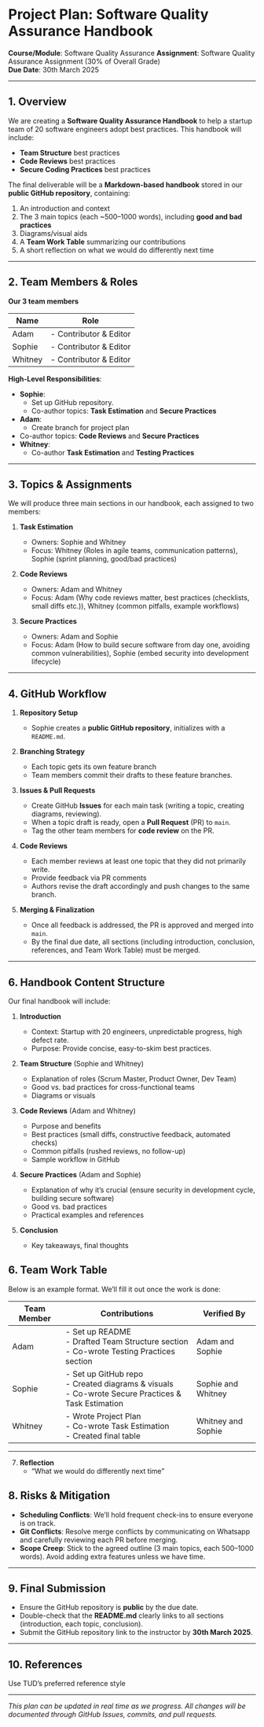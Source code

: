 # Project Plan: Software Quality Assurance Handbook

**Course/Module**: Software Quality Assurance 
**Assignment**: Software Quality Assurance Assignment (30% of Overall Grade)  
**Due Date**: 30th March 2025  

---

## 1. Overview

We are creating a **Software Quality Assurance Handbook** to help a startup team of 20 software engineers adopt best practices. This handbook will include:
- **Team Structure** best practices  
- **Code Reviews** best practices  
- **Secure Coding Practices** best practices

The final deliverable will be a **Markdown-based handbook** stored in our **public GitHub repository**, containing:
1. An introduction and context  
2. The 3 main topics (each ~500–1000 words), including **good and bad practices**  
3. Diagrams/visual aids   
4. A **Team Work Table** summarizing our contributions  
5. A short reflection on what we would do differently next time  

---

## 2. Team Members & Roles

**Our 3 team members** 

| **Name**        | **Role**                                   
|-----------------|----------------------------------------------
| Adam | - Contributor & Editor          
| Sophie  | - Contributor & Editor                       
| Whitney | - Contributor & Editor                      

**High-Level Responsibilities**:
- **Sophie**: 
  - Set up GitHub repository.  
  - Co-author topics: **Task Estimation** and **Secure Practices**  
- **Adam**:
  - Create branch for project plan
- Co-author topics: **Code Reviews** and **Secure Practices**   
- **Whitney**:
  - Co-author **Task Estimation** and **Testing Practices**


---

## 3. Topics & Assignments

We will produce three main sections in our handbook, each assigned to two members:

1. **Task Estimation**  
   - Owners: Sophie and Whitney  
   - Focus: Whitney (Roles in agile teams, communication patterns), Sophie (sprint planning, good/bad practices)

2. **Code Reviews**  
   - Owners: Adam and Whitney
   - Focus: Adam (Why code reviews matter, best practices (checklists, small diffs etc.)), Whitney (common pitfalls, example workflows)

3. **Secure Practices** 
   - Owners: Adam and Sophie 
   - Focus: Adam (How to build secure software from day one, avoiding common vulnerabilities), Sophie (embed security into development lifecycle)

---

## 4. GitHub Workflow

1. **Repository Setup**  
   - Sophie creates a **public GitHub repository**, initializes with a `README.md`.

2. **Branching Strategy**  
   - Each topic gets its own feature branch 
   - Team members commit their drafts to these feature branches.

3. **Issues & Pull Requests**  
   - Create GitHub **Issues** for each main task (writing a topic, creating diagrams, reviewing).
   - When a topic draft is ready, open a **Pull Request** (PR) to `main`.  
   - Tag the other team members for **code review** on the PR.

4. **Code Reviews**  
   - Each member reviews at least one topic that they did not primarily write.  
   - Provide feedback via PR comments  
   - Authors revise the draft accordingly and push changes to the same branch.

5. **Merging & Finalization**  
   - Once all feedback is addressed, the PR is approved and merged into `main`.  
   - By the final due date, all sections (including introduction, conclusion, references, and Team Work Table) must be merged.

---

## 6. Handbook Content Structure

Our final handbook will include:

1. **Introduction**  
   - Context: Startup with 20 engineers, unpredictable progress, high defect rate.  
   - Purpose: Provide concise, easy-to-skim best practices.  

2. **Team Structure** (Sophie and Whitney)  
   - Explanation of roles (Scrum Master, Product Owner, Dev Team)  
   - Good vs. bad practices for cross-functional teams  
   - Diagrams or visuals  

3. **Code Reviews** (Adam and Whitney)  
   - Purpose and benefits  
   - Best practices (small diffs, constructive feedback, automated checks)  
   - Common pitfalls (rushed reviews, no follow-up)  
   - Sample workflow in GitHub  

4. **Secure Practices** (Adam and Sophie)  
   - Explanation of why it’s crucial (ensure security in development cycle, building secure software)  
   - Good vs. bad practices  
   - Practical examples and references  

5. **Conclusion**  
   - Key takeaways, final thoughts  

## 6. Team Work Table 

Below is an example format. We’ll fill it out once the work is done:

| **Team Member** | **Contributions**                                                                                                 | **Verified By**      |
|-----------------|--------------------------------------------------------------------------------------------------------------------|----------------------|
| Adam       | - Set up README<br>- Drafted Team Structure section<br>- Co-wrote Testing Practices section          | Adam and Sophie          |
| Sophie         |  - Set up GitHub repo<br>- Created diagrams & visuals<br>- Co-wrote Secure Practices & Task Estimation<br>             | Sophie and Whitney      |
| Whitney       | - Wrote Project Plan<br>- Co-wrote Task Estimation <br>- Created final table                      | Whitney and Sophie          |

---

7. **Reflection**  
   - “What we would do differently next time” 

## 8. Risks & Mitigation

- **Scheduling Conflicts**: We’ll hold frequent check-ins to ensure everyone is on track.  
- **Git Conflicts**: Resolve merge conflicts by communicating on Whatsapp and carefully reviewing each PR before merging.  
- **Scope Creep**: Stick to the agreed outline (3 main topics, each 500–1000 words). Avoid adding extra features unless we have time.  

---

## 9. Final Submission

- Ensure the GitHub repository is **public** by the due date.  
- Double-check that the **README.md** clearly links to all sections (introduction, each topic, conclusion).  
- Submit the GitHub repository link to the instructor by **30th March 2025**.

---

## 10. References

Use TUD’s preferred reference style

---

*This plan can be updated in real time as we progress. All changes will be documented through GitHub Issues, commits, and pull requests.*
